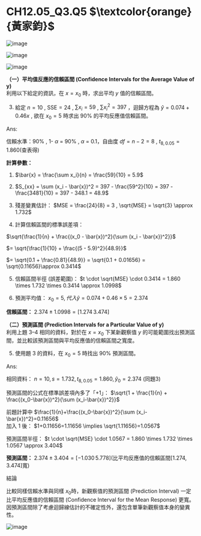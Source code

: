 # **CH12.05_Q3.Q5** $\textcolor{orange}{黃家鈞}$

![image](https://github.com/user-attachments/assets/e408d551-5732-41c3-a89b-d8ffa02ce67b)

![image](https://github.com/user-attachments/assets/81c6a658-8d63-48f8-9731-9667fa6ff4ed)

![image](https://github.com/user-attachments/assets/4f7d09c5-4843-4500-8e57-c08d8bce4bac)


**（一）平均值反應的信賴區間 (Confidence Intervals for the Average Value of y)**  
利用以下給定的資訊，在 $x = x_0$ 時，求出平均 $y$ 值的信賴區間。  

3. 給定 $n = 10$ , $\text{SSE} = 24$ ,  $\sum{x_i} = 59$ , $\sum{x_i^2} = 397$ ，迴歸方程為 $\hat{y} = 0.074 + 0.46x$ , 欲在 $x_0 = 5$ 時求出 90% 的平均反應值信賴區間。

Ans:

信賴水準：90% , 1- $\alpha$ = 90% , $\alpha$ =  0.1，自由度 $df = n - 2 = 8$ , $t_{8,0.05} = 1.860$(查表得)

**計算參數：**  

1. $\bar{x} = \frac{\sum x_i}{n} = \frac{59}{10} = 5.9$

2. $S_{xx} = \sum (x_i - \bar{x})^2 = 397 - \frac{59^2}{10} = 397 - \frac{3481}{10} = 397 - 348.1 = 48.9$

3. 殘差變異估計： $MSE = \frac{24}{8} = 3 , \sqrt{MSE} = \sqrt{3} \approx 1.732$

4. 計算信賴區間的標準誤差項：

$\sqrt{\frac{1}{n} + \frac{(x_0 - \bar{x})^2}{\sum (x_i - \bar{x})^2}}$
   
$= \sqrt{\frac{1}{10} + \frac{(5 - 5.9)^2}{48.9}}$

$= \sqrt{0.1 + \frac{0.81}{48.9}} = \sqrt{0.1 + 0.01656} = \sqrt{0.11656}\approx 0.3414$

5. 信賴區間半徑 (誤差範圍)： $t \cdot \sqrt{MSE} \cdot 0.3414 = 1.860 \times 1.732 \times 0.3414 \approx 1.0998$

6. 預測平均值： $x_0 = 5 , 代入\hat{y} = 0.074 + 0.46 \times 5 = 2.374$ 

**信賴區間：** $2.374 \pm 1.0998 = [1.274\, 3.474]$


**（二）預測區間 (Prediction Intervals for a Particular Value of y)**  
利用上題 3–4 相同的資料，對於在 $x = x_0$ 下某新觀察值 $y$ 的可能範圍找出預測區間，並比較該預測區間與平均反應值的信賴區間之寬度。  

5. 使用題 3 的資料，在 $x_0 = 5$ 時找出 90% 預測區間。  

Ans:

相同資料： $n=10, s=1.732, t_{8,0.05}=1.860, \hat{y}_0=2.374$ (同題3)

預測區間的公式在標準誤差項內多了「+1」： $\sqrt{1 + \frac{1}{n} + \frac{(x_0-\bar{x})^2}{\sum (x_i-\bar{x})^2}}$

前題計算中 $\frac{1}{n}+\frac{(x_0-\bar{x})^2}{\sum (x_i-\bar{x})^2}=0.11656$  
加入 1 後： $1+0.11656=1.11656 \implies \sqrt{1.11656}=1.0567$

預測區間半徑： $t \cdot \sqrt{MSE} \cdot 1.0567 = 1.860 \times 1.732 \times 1.0567 \approx 3.404$

**預測區間：** $2.374 \pm 3.404 = [-1.030\, 5.778]$(比平均反應值的信賴區間[1.274, 3.474]寬)

結論

比較同樣信賴水準與同樣 $x_0$時，新觀察值的預測區間 (Prediction Interval) 一定比平均反應值的信賴區間 (Confidence Interval for the Mean Response) 更寬。因預測區間除了考慮迴歸線估計的不確定性外，還包含單筆新觀察值本身的變異性。

![image](https://github.com/user-attachments/assets/27d6a7e1-f5b0-478a-b671-38ff4978cc57)

